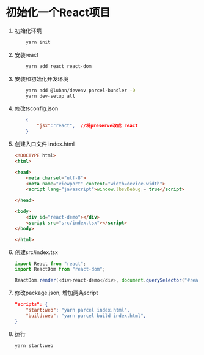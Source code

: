# 初始化一个React项目 #
1. 初始化环境
    ```sh
        yarn init
    ```
1. 安装react 
    ```sh
        yarn add react react-dom
    ```
1. 安装和初始化开发环境
    ```sh
        yarn add @luban/devenv parcel-bundler -D
        yarn dev-setup all
    ```
1. 修改tsconfig.json
    ```json
        {
            "jsx":"react",  //将preserve改成 react
        }
    ```
1. 创建入口文件 index.html
    ```html
    <!DOCTYPE html>
    <html>

    <head>
        <meta charset="utf-8">
        <meta name="viewport" content="width=device-width">
        <script lang="javascript">window.lbsvDebug = true</script>

    </head>

    <body>
        <div id="react-demo"></div>
        <script src="src/index.tsx"></script>
    </body>

    </html>
    ```
1. 创建src/index.tsx
    ```typescript
    import React from "react";
    import ReactDom from "react-dom";

    ReactDom.render(<div>react-demo</div>, document.querySelector("#react-demo"));

    ```
1. 修改package.json, 增加两条script
    ```json
    "scripts": {
        "start:web": "yarn parcel index.html",
        "build:web": "yarn parcel build index.html",
    }
    ```
1. 运行
    ```sh
    yarn start:web
    ```
